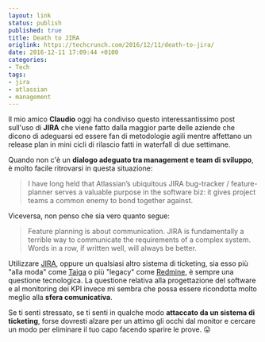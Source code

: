 ```yaml
---
layout: link
status: publish
published: true
title: Death to JIRA
origlink: https://techcrunch.com/2016/12/11/death-to-jira/
date: 2016-12-11 17:09:44 +0100
categories:
- Tech
tags:
- jira
- atlassian
- management
---
```


Il mio amico **Claudio** oggi ha condiviso questo interessantissimo post sull'uso di **JIRA** che viene fatto dalla maggior parte delle aziende che dicono di adeguarsi ed essere fan di metodologie agili mentre affettano un release plan in mini cicli di rilascio fatti in waterfall di due settimane.

Quando non c'è un **dialogo adeguato tra management e team di sviluppo**, è molto facile ritrovarsi in questa situazione:

> I have long held that Atlassian’s ubiquitous JIRA bug-tracker / feature-planner serves a valuable purpose in the software biz: it gives project teams a common enemy to bond together against.

Viceversa, non penso che sia vero quanto segue:

> Feature planning is about communication. JIRA is fundamentally a terrible way to communicate the requirements of a complex system. Words in a row, if written well, will always be better.

Utilizzare [JIRA](https://www.atlassian.com/software/jira), oppure un qualsiasi altro sistema di ticketing, sia esso più "alla moda" come [Taiga](https://taiga.io/) o più "legacy" come [Redmine](http://www.redmine.org/), è sempre una questione tecnologica. La questione relativa alla progettazione del software e al monitoring dei KPI invece mi sembra che possa essere ricondotta molto meglio alla **sfera comunicativa**.

Se ti senti stressato, se ti senti in qualche modo **attaccato da un sistema di ticketing**, forse dovresti alzare per un attimo gli occhi dal monitor e cercare un modo per eliminare il tuo capo facendo sparire le prove. 😛

